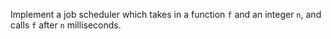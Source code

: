 Implement a job scheduler which takes in a function `f` and an integer `n`, and calls `f` after `n` milliseconds.
